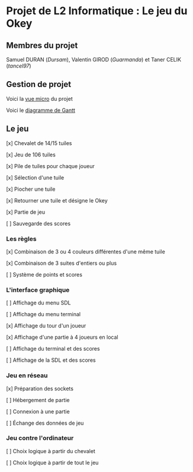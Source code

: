  # Projet de L2 Informatique : Le jeu du Okey
## Membres du projet
Samuel DURAN (_Dursam_), Valentin GIROD (_Guarmanda_) et Taner CELIK (_tancel97_)

## Gestion de projet
Voici la [vue micro](https://trello.com/b/gQjKANUW/projet-okey) du projet

Voici le [diagramme de Gantt](https://onedrive.live.com/View.aspx?resid=98EC20023F1E6EC2!116&authkey=!ADXCvBvONsHHCVo)

## Le jeu
[x] Chevalet de 14/15 tuiles

[x] Jeu de 106 tuiles

[x] Pile de tuiles pour chaque joueur

[x] Sélection d'une tuile

[x] Piocher une tuile

[x] Retourner une tuile et désigne le Okey

[x] Partie de jeu

[ ] Sauvegarde des scores

### Les règles

[x] Combinaison de 3 ou 4 couleurs différentes d'une même tuile

[x] Combinaison de 3 suites d'entiers ou plus

[ ] Système de points et scores

### L'interface graphique

[ ] Affichage du menu SDL

[ ] Affichage du menu terminal

[x] Affichage du tour d'un joueur

[x] Affichage d'une partie à 4 joueurs en local

[ ] Affichage du terminal et des scores

[ ] Affichage de la SDL et des scores

### Jeu en réseau

[x] Préparation des sockets

[ ] Hébergement de partie

[ ] Connexion à une partie

[ ] Échange des données de jeu

### Jeu contre l'ordinateur

[ ] Choix logique à partir du chevalet

[ ] Choix logique à partir de tout le jeu
